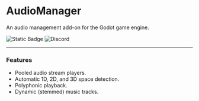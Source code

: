 # AudioManager
An audio management add-on for the Godot game engine.

![Static Badge](https://img.shields.io/badge/Patreon-Support_this_project-red?style=for-the-badge&logo=patreon&logoColor=white&color=%23f3621d)
![Discord](https://img.shields.io/discord/796535676136718356?style=for-the-badge&logo=discord&logoColor=white&label=Discord)

---

### Features
- Pooled audio stream players.
- Automatic 1D, 2D, and 3D space detection.
- Polyphonic playback.
- Dynamic (stemmed) music tracks.
